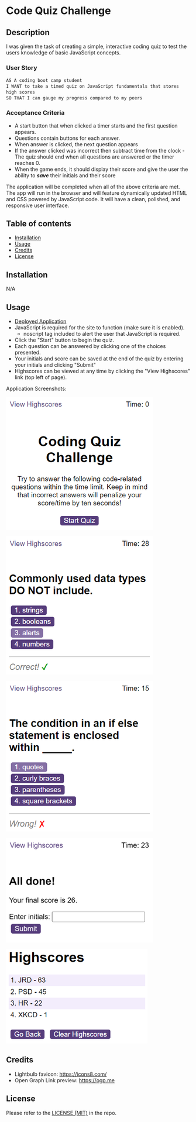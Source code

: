# Code Quiz Challenge

## Description

I was given the task of creating a simple, interactive coding quiz to test the users knowledge of basic JavaScript concepts.

### User Story

```
AS A coding boot camp student
I WANT to take a timed quiz on JavaScript fundamentals that stores high scores
SO THAT I can gauge my progress compared to my peers
```

### Acceptance Criteria
- A start button that when clicked a timer starts and the first question appears.
 - Questions contain buttons for each answer. 
 - When answer is clicked, the next question appears 
 - If the answer clicked was incorrect then subtract time from the clock
-The quiz should end when all questions are answered or the timer reaches 0.
 - When the game ends, it should display their score and give the user the ability to ***save*** their initials and their score

The application will be completed when all of the above criteria are met. The app will run in the browser and will feature dynamically updated HTML and CSS powered by JavaScript code. It will have a clean, polished, and responsive user interface.

## Table of contents
- [Installation](#installation)
- [Usage](#usage)
- [Credits](#credits)
- [License](#license)

## Installation
N/A

## Usage
- [Deployed Application](https://trunten.github.io/ubbc-code-quiz/)
- JavaScript is required for the site to function (make sure it is enabled).
    - noscript tag included to alert the user that JavaScript is required.
- Click the "Start" button to begin the quiz.
- Each question can be answered by clicking one of the choices presented.
- Your initials and score can be saved at the end of the quiz by entering your initials and clicking "Submit"
- Highscores can be viewed at any time by clicking the "View Highscores" link (top left of page).

Application Screenshots:

[![Application Screenshot](./assets/images/screenshot-1.png)](https://trunten.github.io/ubbc-code-quiz/)

[![Application Screenshot](./assets/images/screenshot-2.png)](https://trunten.github.io/ubbc-code-quiz/)

[![Application Screenshot](./assets/images/screenshot-3.png)](https://trunten.github.io/ubbc-code-quiz/)

[![Application Screenshot](./assets/images/screenshot-4.png)](https://trunten.github.io/ubbc-code-quiz/)

[![Application Screenshot](./assets/images/screenshot-6.png)](https://trunten.github.io/ubbc-code-quiz/)


## Credits
- Lightbulb favicon: https://icons8.com/
- Open Graph Link preview: https://ogp.me

## License
Please refer to the [LICENSE (MIT)](LICENSE) in the repo.
